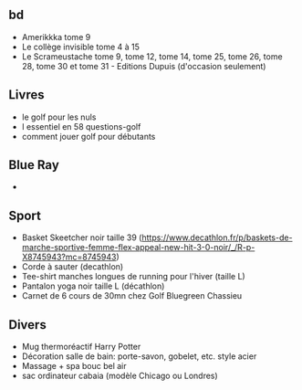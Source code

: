 ## bd
- Amerikkka tome 9
- Le collège invisible tome 4 à 15
- Le Scrameustache tome 9, tome 12, tome 14, tome 25, tome 26, tome 28, tome 30 et tome 31 - Editions Dupuis (d'occasion seulement)

## Livres
- le golf pour les nuls
- l essentiel en 58 questions-golf
- comment jouer golf pour débutants 

## Blue Ray
- 

## Sport
- Basket Skeetcher noir taille 39 (https://www.decathlon.fr/p/baskets-de-marche-sportive-femme-flex-appeal-new-hit-3-0-noir/_/R-p-X8745943?mc=8745943)
- Corde à sauter (decathlon)
- Tee-shirt manches longues de running pour l'hiver (taille L)
- Pantalon yoga noir taille L (décathlon)
- Carnet de 6 cours de 30mn chez Golf Bluegreen Chassieu

## Divers
- Mug thermoréactif Harry Potter
- Décoration salle de bain: porte-savon, gobelet, etc. style acier
- Massage + spa bouc bel air
- sac ordinateur cabaia (modèle Chicago ou Londres) 

